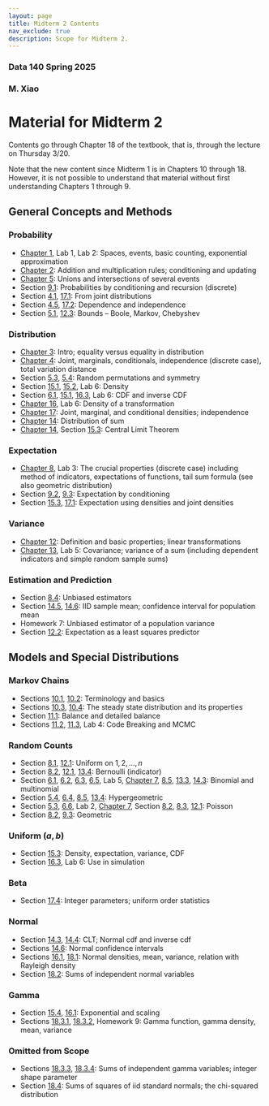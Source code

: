```yaml
---
layout: page
title: Midterm 2 Contents
nav_exclude: true
description: Scope for Midterm 2.
---
```

### Data 140 Spring 2025 ###
### M. Xiao ###

# Material for Midterm 2 #

Contents go through Chapter 18 of the textbook, that is, through the lecture on Thursday 3/20.

Note that the new content since Midterm 1 is in Chapters 10 through 18. However, it is not possible to understand that material without first understanding Chapters 1 through 9.

## General Concepts and Methods ##

### Probability ###
- [Chapter 1](http://prob140.org/textbook/content/Chapter_01/00_Fundamentals.html), Lab 1, Lab 2: Spaces, events, basic counting, exponential approximation
- [Chapter 2](http://prob140.org/textbook/content/Chapter_02/00_Calculating_Chances.html): Addition and multiplication rules; conditioning and updating
- [Chapter 5](http://prob140.org/textbook/content/Chapter_05/00_Collections_of_Events.html): Unions and intersections of several events
- Section [9.1](http://prob140.org/textbook/content/Chapter_09/01_Probability_by_Conditioning.html): Probabilities by conditioning and recursion (discrete)
- Section [4.1](http://prob140.org/textbook/content/Chapter_04/01_Joint_Distributions.html#), [17.1](http://prob140.org/textbook/content/Chapter_17/01_Probabilities_and_Expectations.html#probabilities-as-volumes): From joint distributions
- Section [4.5](http://prob140.org/textbook/content/Chapter_04/05_Dependence_and_Independence.html), [17.2](http://prob140.org/textbook/content/Chapter_17/02_Independence.html): Dependence and independence
- Section [5.1](http://prob140.org/textbook/content/Chapter_05/01_Bounding_the_Chance_of_a_Union.html), [12.3](http://prob140.org/textbook/content/Chapter_12/03_Bounds.html): Bounds – Boole, Markov, Chebyshev

### Distribution ###
- [Chapter 3](http://prob140.org/textbook/content/Chapter_03/00_Random_Variables.html): Intro; equality versus equality in distribution
- [Chapter 4](http://prob140.org/textbook/content/Chapter_04/00_Relations_Between_Variables.html): Joint, marginals, conditionals, independence (discrete case), total variation distance
- Section [5.3](http://prob140.org/textbook/content/Chapter_05/03_The_Matching_Problem.html), [5.4](http://prob140.org/textbook/content/Chapter_05/04_Sampling_Without_Replacement.html): Random permutations and symmetry
- Section [15.1](http://prob140.org/textbook/content/Chapter_15/01_Density_and_CDF.html), [15.2](http://prob140.org/textbook/content/Chapter_15/02_The_Meaning_of_Density.html), Lab 6: Density
- Section [6.1](http://prob140.org/textbook/content/Chapter_06/01_Binomial_Distribution.html#cumulative-distribution-function-cdf), [15.1](http://prob140.org/textbook/content/Chapter_15/01_Density_and_CDF.html), [16.3](http://prob140.org/textbook/content/Chapter_16/03_Simulation_via_the_CDF.html), Lab 6: CDF and inverse CDF
- [Chapter 16](http://prob140.org/textbook/content/Chapter_16/00_Transformations.html), Lab 6: Density of a transformation
- [Chapter 17](http://prob140.org/textbook/content/Chapter_17/00_Joint_Densities.html): Joint, marginal, and conditional densities; independence
- [Chapter 14](http://prob140.org/textbook/content/Chapter_14/00_The_Central_Limit_Theorem.html): Distribution of sum
- [Chapter 14](http://prob140.org/textbook/content/Chapter_14/00_The_Central_Limit_Theorem.html), Section [15.3](http://prob140.org/textbook/content/Chapter_15/03_Expectation.html#example-random-discs): Central Limit Theorem

### Expectation ###
- [Chapter 8](http://prob140.org/textbook/content/Chapter_08/00_Expectation.html), Lab 3: The crucial properties (discrete case) including method of indicators, expectations of functions, tail sum formula (see also geometric distribution)
- Section [9.2](http://prob140.org/textbook/content/Chapter_09/02_Expectation_by_Conditioning.html), [9.3](http://prob140.org/textbook/content/Chapter_09/03_Expected_Waiting_Times.html): Expectation by conditioning
- Section [15.3](http://prob140.org/textbook/content/Chapter_15/03_Expectation.html), [17.1](http://prob140.org/textbook/content/Chapter_17/01_Probabilities_and_Expectations.html): Expectation using densities and joint densities

### Variance ###
- [Chapter 12](http://prob140.org/textbook/content/Chapter_12/00_Standard_Deviation.html): Definition and basic properties; linear transformations
- [Chapter 13](http://prob140.org/textbook/content/Chapter_13/00_Variance_Via_Covariance.html), Lab 5: Covariance; variance of a sum (including dependent indicators and simple random sample sums)

### Estimation and Prediction ###
- Section [8.4](http://prob140.org/textbook/content/Chapter_08/04_Additivity.html#unbiased-estimator): Unbiased estimators
- Section [14.5](http://prob140.org/textbook/content/Chapter_14/05_The_Sample_Mean.html), [14.6](http://prob140.org/textbook/content/Chapter_14/06_Confidence_Intervals.html): IID sample mean; confidence interval for population mean
- Homework 7: Unbiased estimator of a population variance
- Section [12.2](http://prob140.org/textbook/content/Chapter_12/02_Prediction_and_Estimation.html): Expectation as a least squares predictor

## Models and Special Distributions ##

### Markov Chains ###
- Sections [10.1](http://prob140.org/textbook/content/Chapter_10/01_Transitions.html), [10.2](http://prob140.org/textbook/content/Chapter_10/02_Deconstructing_Chains.html): Terminology and basics
- Sections [10.3](http://prob140.org/textbook/content/Chapter_10/03_Long_Run_Behavior.html), [10.4](http://prob140.org/textbook/content/Chapter_10/04_Examples.html): The steady state distribution and its properties
- Section [11.1](http://prob140.org/textbook/content/Chapter_11/01_Balance_and_Detailed_Balance.html): Balance and detailed balance
- Sections [11.2](http://prob140.org/textbook/content/Chapter_11/02_Code_Breaking.html), [11.3](http://prob140.org/textbook/content/Chapter_11/03_Metropolis_Algorithm.html), Lab 4: Code Breaking and MCMC

### Random Counts ###
- Section [8.1](http://prob140.org/textbook/content/Chapter_08/02_Applying_the_Definition.html#uniform-on-an-interval-of-integers), [12.1](http://prob140.org/textbook/content/Chapter_12/01_Definition.html#uniform): Uniform on $1, 2, ..., n$
- Section [8.2](http://prob140.org/textbook/content/Chapter_08/02_Applying_the_Definition.html#bernoulli-and-indicators), [12.1](http://prob140.org/textbook/content/Chapter_12/01_Definition.html#indicator), [13.4](http://prob140.org/textbook/content/Chapter_13/04_Symmetry_and_Indicators.html#indicators): Bernoulli (indicator)
- Section [6.1](http://prob140.org/textbook/content/Chapter_06/01_Binomial_Distribution.html), [6.2](http://prob140.org/textbook/content/Chapter_06/02_Examples.html), [6.3](http://prob140.org/textbook/content/Chapter_06/03_Multinomial_Distribution.html), [6.5](http://prob140.org/textbook/content/Chapter_06/05_Odds_Ratios.html), Lab 5, [Chapter 7](http://prob140.org/textbook/content/Chapter_07/00_Poissonization.html), [8.5](http://prob140.org/textbook/content/Chapter_08/05_Method_of_Indicators.html#expectation-of-the-binomial), [13.3](http://prob140.org/textbook/content/Chapter_13/03_Sums_of_Independent_Variables.html#variance-of-the-binomial), [14.3](http://prob140.org/textbook/content/Chapter_14/03_Central_Limit_Theorem.html#approximating-the-binomial-n-p-distribution): Binomial and multinomial
- Section [5.4](http://prob140.org/textbook/content/Chapter_05/04_Sampling_Without_Replacement.html#counting-good-elements-in-a-simple-random-sample), [6.4](http://prob140.org/textbook/content/Chapter_06/04_The_Hypergeometric_Revisited.html), [8.5](http://prob140.org/textbook/content/Chapter_08/05_Method_of_Indicators.html#expectation-of-the-hypergeometric), [13.4](http://prob140.org/textbook/content/Chapter_13/04_Symmetry_and_Indicators.html#example-variance-of-the-hypergeometric): Hypergeometric
- Section [5.3](http://prob140.org/textbook/content/Chapter_05/03_The_Matching_Problem.html#k-matches), [6.6](http://prob140.org/textbook/content/Chapter_06/06_Law_of_Small_Numbers.html), Lab 2, [Chapter 7](http://prob140.org/textbook/content/Chapter_07/00_Poissonization.html), Section [8.2](http://prob140.org/textbook/content/Chapter_08/02_Applying_the_Definition.html#poisson), [8.3](http://prob140.org/textbook/content/Chapter_08/03_Expectations_of_Functions.html#e-x-x-1-for-a-poisson-variable-x), [12.1](http://prob140.org/textbook/content/Chapter_12/01_Definition.html#poisson): Poisson
- Section [8.2](http://prob140.org/textbook/content/Chapter_08/02_Applying_the_Definition.html#geometric), [9.3](http://prob140.org/textbook/content/Chapter_09/03_Expected_Waiting_Times.html): Geometric

### Uniform $(a, b)$ ###
- Section [15.3](http://prob140.org/textbook/content/Chapter_15/03_Expectation.html#uniform-0-1): Density, expectation, variance, CDF
- Section [16.3](http://prob140.org/textbook/content/Chapter_16/03_Simulation_via_the_CDF.html), Lab 6: Use in simulation

### Beta ###
- Section [17.4](http://prob140.org/textbook/content/Chapter_17/04_Beta_Densities_with_Integer_Parameters.html): Integer parameters; uniform order statistics

### Normal ###
- Section [14.3](http://prob140.org/textbook/content/Chapter_14/03_Central_Limit_Theorem.html), [14.4](http://prob140.org/textbook/content/Chapter_14/04_SciPy_and_Normal_Curves.html): CLT; Normal cdf and inverse cdf
- Sections [14.6](http://prob140.org/textbook/content/Chapter_14/06_Confidence_Intervals.html): Normal confidence intervals
- Sections [16.1](http://prob140.org/textbook/content/Chapter_16/01_Linear_Transformations.html#the-normal-densities), [18.1](http://prob140.org/textbook/content/Chapter_18/01_Standard_Normal_Basics.html): Normal densities, mean, variance, relation with Rayleigh density
- Section [18.2](http://prob140.org/textbook/content/Chapter_18/02_Sums_of_Independent_Normal_Variables.html): Sums of independent normal variables


### Gamma ###
- Section [15.4](http://prob140.org/textbook/content/Chapter_15/04_Exponential_Distribution.html), [16.1](http://prob140.org/textbook/content/Chapter_16/01_Linear_Transformations.html#linear-transformation-exponential-density): Exponential and scaling
- Sections [18.3.1](http://prob140.org/textbook/content/Chapter_18/03_The_Gamma_Family.html), [18.3.2](http://prob140.org/textbook/content/Chapter_18/03_The_Gamma_Family.html#the-shape-parameter-r), Homework 9: Gamma function, gamma density, mean, variance

### Omitted from Scope ###
- Sections [18.3.3](http://prob140.org/textbook/content/Chapter_18/03_The_Gamma_Family.html#sums-of-independent-gamma-variables-with-the-same-rate), [18.3.4](http://prob140.org/textbook/content/Chapter_18/03_The_Gamma_Family.html#integer-shape-parameter): Sums of independent gamma variables; integer shape parameter
- Section [18.4](http://prob140.org/textbook/content/Chapter_18/04_Chi_Squared_Distributions.html): Sums of squares of iid standard normals; the chi-squared distribution
